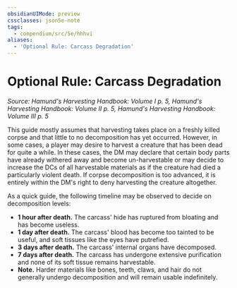 ```yaml
---
obsidianUIMode: preview
cssclasses: json5e-note
tags:
  - compendium/src/5e/hhhvi
aliases:
  - 'Optional Rule: Carcass Degradation'
---
```

# Optional Rule: Carcass Degradation
*Source: Hamund's Harvesting Handbook: Volume I p. 5, Hamund's Harvesting Handbook: Volume II p. 5, Hamund's Harvesting Handbook: Volume III p. 5* 

This guide mostly assumes that harvesting takes place on a freshly killed corpse and that little to no decomposition has yet occurred. However, in some cases, a player may desire to harvest a creature that has been dead for quite a while. In these cases, the DM may declare that certain body parts have already withered away and become un-harvestable or may decide to increase the DCs of all harvestable materials as if the creature had died a particularly violent death. If corpse decomposition is too advanced, it is entirely within the DM's right to deny harvesting the creature altogether.

As a quick guide, the following timeline may be observed to decide on decomposition levels:

- **1 hour after death.** The carcass' hide has ruptured from bloating and has become useless.  
- **1 day after death.** The carcass' blood has become too tainted to be useful, and soft tissues like the eyes have putrefied.  
- **3 days after death.** The carcass' internal organs have decomposed.  
- **7 days after death.** The carcass has undergone extensive purification and none of its soft tissue remains harvestable.  
- **Note.** Harder materials like bones, teeth, claws, and hair do not generally undergo decomposition and will remain usable indefinitely.
